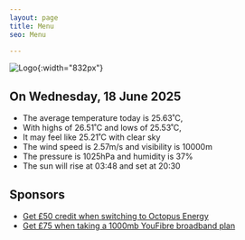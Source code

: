 ```yaml
---
layout: page
title: Menu
seo: Menu

---
```


![Logo](/images/logo.jpg){:width="832px"}

<!-- weather_marker starts -->
## On Wednesday, 18 June 2025

- The average temperature today is 25.63˚C,
- With highs of 26.51˚C and lows of 25.53˚C,
- It may feel like 25.21˚C with clear sky
- The wind speed is 2.57m/s and visibility is 10000m
- The pressure is 1025hPa and humidity is 37%
- The sun will rise at 03:48 and set at 20:30

<!-- weather_marker ends -->

## Sponsors

- [Get £50 credit when switching to Octopus Energy](https://bit.ly/3oD1nnS)
- [Get £75 when taking a 1000mb YouFibre broadband plan](https://aklam.io/91zWhU?)
